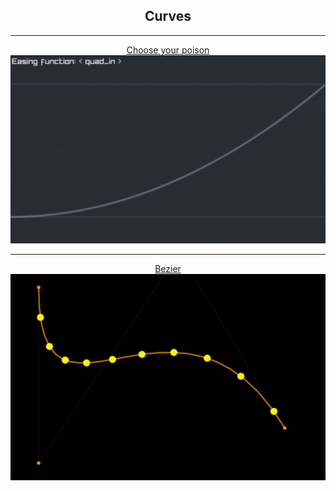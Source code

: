 <h2 align="center">
    Curves
</h2>

<hr>
<p align="center">
  <a href="ease/main.odin">
    Choose your poison
  </a>
  <a href="ease/main.odin">
    <img src="ease/assets/preview.gif" alt="curves" width="960">
  </a>
</p>

<hr>
<p align="center">
  <a href="smooth/main.odin">
    Bezier
  </a>
  <a href="smooth/main.odin">
    <img src="smooth/assets/preview.gif" alt="smooth" width="960">
  </a>
</p>